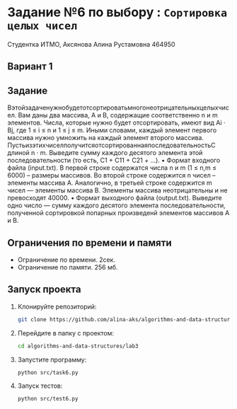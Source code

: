 # Задание №6 по выбору  : `Сортировка целых чисел`
Студентка ИТМО, Аксянова Алина Рустамовна  464950

## Вариант 1

## Задание 
Вэтойзадаченужнобудетотсортироватьмногонеотрицательныхцелыхчисел.
Вам даны два массива, A и B, содержащие соответственно n и m элементов.
Числа, которые нужно будет отсортировать, имеют вид Ai · Bj, где 1 ≤ i ≤ n и 1 ≤ j ≤ m. Иными словами, каждый элемент первого массива нужно умножить на каждый элемент второго массива.
ПустьизэтихчиселполучитсяотсортированнаяпоследовательностьC длиной n · m. Выведите сумму каждого десятого элемента этой последовательности (то есть, C1 + C11 + C21 + ...).
• Формат входного файла (input.txt). В первой строке содержатся числа n и m (1 ≤ n,m ≤ 6000) – размеры массивов. Во второй строке содержится
n чисел – элементы массива A. Аналогично, в третьей строке содержится m чисел — элементы массива B. Элементы массива неотрицательны и не превосходят 40000.
•	Формат выходного файла (output.txt). Выведите одно число — сумму каждого десятого элемента последовательности, полученной сортировкой попарных произведенй элементов массивов A и B.



## Ограничения по времени и памяти

- Ограничение по времени. 2сек.
- Ограничение по памяти. 256 мб.


## Запуск проекта
1. Клонируйте репозиторий:
   ```bash
   git clone https://github.com/alina-aks/algorithms-and-data-structures.git
   
   ```
2. Перейдите в папку с проектом:
   ```bash
   cd algorithms-and-data-structures/lab3
   ```
3. Запустите программу:
   ```bash
   python src/task6.py
   ```

4. Запуск тестов:
   ```bash
   python src/test6.py
   ```
